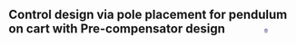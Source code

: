 ## Control design via pole placement for pendulum on cart with Pre-compensator design  &nbsp; &nbsp; &nbsp; &nbsp; &nbsp; &nbsp; <img src="images/iitkgp.png" width="3%" />
